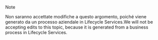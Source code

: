 > [!NOTE]
> <span data-ttu-id="316ec-101">Non saranno accettate modifiche a questo argomento, poiché viene generato da un processo aziendale in Lifecycle Services.</span><span class="sxs-lookup"><span data-stu-id="316ec-101">We will not be accepting edits to this topic, because it is generated from a business process in Lifecycle Services.</span></span>